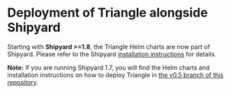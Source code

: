 # Deployment of Triangle alongside Shipyard

Starting with **Shipyard >=1.8**, the Triangle Helm charts are now part of Shipyard.
Please refer to the Shipyard [installation instructions](https://docs.khulnasoft.com/en/stable/gettingstarted/#installation)
for details.

**Note:** If you are running Shipyard 1.7, you will find the Helm charts and
installation instructions on how to deploy Triangle in [the v0.5
branch of this repository](https://github.com/khulnasoft/triangle/tree/v0.5/install/kubernetes).
